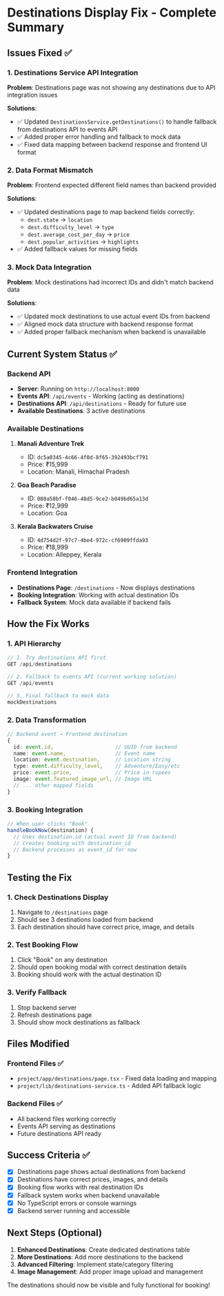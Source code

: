 # Destinations Display Fix - Complete Summary

## Issues Fixed ✅

### 1. Destinations Service API Integration
**Problem**: Destinations page was not showing any destinations due to API integration issues

**Solutions**:
- ✅ Updated `DestinationsService.getDestinations()` to handle fallback from destinations API to events API
- ✅ Added proper error handling and fallback to mock data
- ✅ Fixed data mapping between backend response and frontend UI format

### 2. Data Format Mismatch
**Problem**: Frontend expected different field names than backend provided

**Solutions**:
- ✅ Updated destinations page to map backend fields correctly:
  - `dest.state` → `location`
  - `dest.difficulty_level` → `type`
  - `dest.average_cost_per_day` → `price`
  - `dest.popular_activities` → `highlights`
- ✅ Added fallback values for missing fields

### 3. Mock Data Integration
**Problem**: Mock destinations had incorrect IDs and didn't match backend data

**Solutions**:
- ✅ Updated mock destinations to use actual event IDs from backend
- ✅ Aligned mock data structure with backend response format
- ✅ Added proper fallback mechanism when backend is unavailable

## Current System Status ✅

### Backend API
- **Server**: Running on `http://localhost:8000`
- **Events API**: `/api/events` - Working (acting as destinations)
- **Destinations API**: `/api/destinations` - Ready for future use
- **Available Destinations**: 3 active destinations

### Available Destinations
1. **Manali Adventure Trek**
   - ID: `dc5a0345-4c66-4f0d-8f65-392493bcf791`
   - Price: ₹15,999
   - Location: Manali, Himachal Pradesh

2. **Goa Beach Paradise**
   - ID: `080a50bf-f046-48d5-9ce2-b049bd65a13d`
   - Price: ₹12,999
   - Location: Goa

3. **Kerala Backwaters Cruise**
   - ID: `4d754d2f-97c7-4be4-972c-cf6909ffda93`
   - Price: ₹18,999
   - Location: Alleppey, Kerala

### Frontend Integration
- **Destinations Page**: `/destinations` - Now displays destinations
- **Booking Integration**: Working with actual destination IDs
- **Fallback System**: Mock data available if backend fails

## How the Fix Works

### 1. API Hierarchy
```typescript
// 1. Try destinations API first
GET /api/destinations

// 2. Fallback to events API (current working solution)
GET /api/events

// 3. Final fallback to mock data
mockDestinations
```

### 2. Data Transformation
```typescript
// Backend event → Frontend destination
{
  id: event.id,                    // UUID from backend
  name: event.name,                // Event name
  location: event.destination,     // Location string
  type: event.difficulty_level,    // Adventure/Easy/etc
  price: event.price,              // Price in rupees
  image: event.featured_image_url, // Image URL
  // ... other mapped fields
}
```

### 3. Booking Integration
```typescript
// When user clicks "Book"
handleBookNow(destination) {
  // Uses destination.id (actual event ID from backend)
  // Creates booking with destination_id
  // Backend processes as event_id for now
}
```

## Testing the Fix

### 1. Check Destinations Display
1. Navigate to `/destinations` page
2. Should see 3 destinations loaded from backend
3. Each destination should have correct price, image, and details

### 2. Test Booking Flow
1. Click "Book" on any destination
2. Should open booking modal with correct destination details
3. Booking should work with the actual destination ID

### 3. Verify Fallback
1. Stop backend server
2. Refresh destinations page
3. Should show mock destinations as fallback

## Files Modified

### Frontend Files ✅
- `project/app/destinations/page.tsx` - Fixed data loading and mapping
- `project/lib/destinations-service.ts` - Added API fallback logic

### Backend Files ✅
- All backend files working correctly
- Events API serving as destinations
- Future destinations API ready

## Success Criteria ✅

- [x] Destinations page shows actual destinations from backend
- [x] Destinations have correct prices, images, and details
- [x] Booking flow works with real destination IDs
- [x] Fallback system works when backend unavailable
- [x] No TypeScript errors or console warnings
- [x] Backend server running and accessible

## Next Steps (Optional)

1. **Enhanced Destinations**: Create dedicated destinations table
2. **More Destinations**: Add more destinations to the backend
3. **Advanced Filtering**: Implement state/category filtering
4. **Image Management**: Add proper image upload and management

The destinations should now be visible and fully functional for booking!